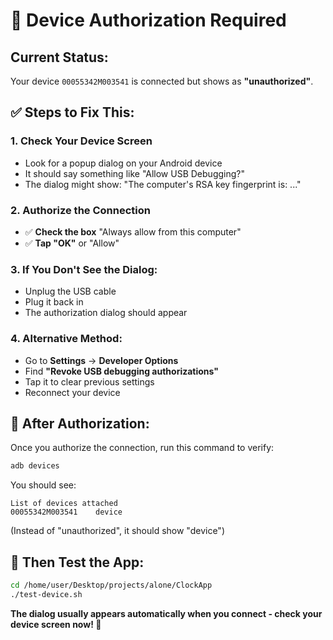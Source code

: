 # 📱 Device Authorization Required

## Current Status:
Your device `00055342M003541` is connected but shows as **"unauthorized"**.

## ✅ Steps to Fix This:

### 1. **Check Your Device Screen**
   - Look for a popup dialog on your Android device
   - It should say something like "Allow USB Debugging?"
   - The dialog might show: "The computer's RSA key fingerprint is: ..."

### 2. **Authorize the Connection**
   - ✅ **Check the box** "Always allow from this computer" 
   - ✅ **Tap "OK"** or "Allow"

### 3. **If You Don't See the Dialog:**
   - Unplug the USB cable
   - Plug it back in
   - The authorization dialog should appear

### 4. **Alternative Method:**
   - Go to **Settings** → **Developer Options**
   - Find **"Revoke USB debugging authorizations"**
   - Tap it to clear previous settings
   - Reconnect your device

## 🔄 After Authorization:
Once you authorize the connection, run this command to verify:
```bash
adb devices
```

You should see:
```
List of devices attached
00055342M003541    device
```
(Instead of "unauthorized", it should show "device")

## 🚀 Then Test the App:
```bash
cd /home/user/Desktop/projects/alone/ClockApp
./test-device.sh
```

**The dialog usually appears automatically when you connect - check your device screen now! 📱**